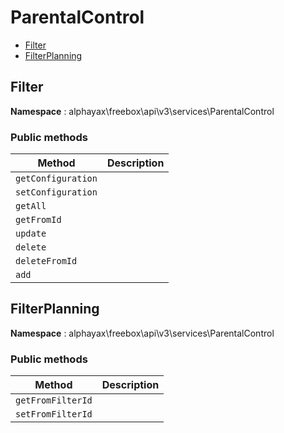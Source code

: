 # ParentalControl

- [Filter](#Filter)
- [FilterPlanning](#FilterPlanning)


<a name="Filter"></a>
## Filter

**Namespace**  : alphayax\freebox\api\v3\services\ParentalControl

### Public methods

| Method | Description |
|---|---|
| `getConfiguration` |  | 
| `setConfiguration` |  | 
| `getAll` |  | 
| `getFromId` |  | 
| `update` |  | 
| `delete` |  | 
| `deleteFromId` |  | 
| `add` |  | 

<a name="FilterPlanning"></a>
## FilterPlanning

**Namespace**  : alphayax\freebox\api\v3\services\ParentalControl

### Public methods

| Method | Description |
|---|---|
| `getFromFilterId` |  | 
| `setFromFilterId` |  | 
